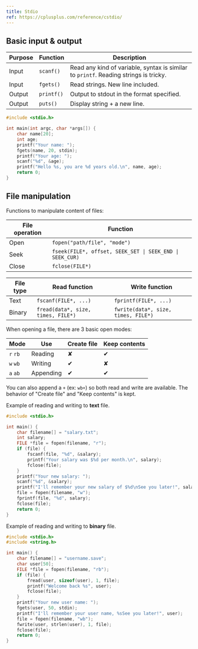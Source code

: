 ```yaml
---
title: Stdio
ref: https://cplusplus.com/reference/cstdio/
---
```


## Basic input & output

| Purpose | Function | Description |
| --- | --- | --- |
| Input | `scanf()` | Read any kind of variable, syntax is similar to `printf`. Reading strings is tricky. |
| Input | `fgets()` | Read strings. New line included. |
| Output | `printf()` | Output to stdout in the format specified. |
| Output | `puts()` | Display string + a new line. |

```c
#include <stdio.h>

int main(int argc, char *args[]) {
    char name[20];
    int age;
    printf("Your name: ");
    fgets(name, 20, stdin);
    printf("Your age: ");
    scanf("%d", &age);
    printf("Hello %s, you are %d years old.\n", name, age);
    return 0;
}
```

## File manipulation

Functions to manipulate content of files:

| File operation | Function |
| --- | --- |
| Open | `fopen("path/file", "mode")` |
| Seek | `fseek(FILE*, offset, SEEK_SET \| SEEK_END \| SEEK_CUR)` |
| Close | `fclose(FILE*)` |

| File type | Read function | Write function |
| --- | --- | --- |
| Text | `fscanf(FILE*, ...)` | `fprintf(FILE*, ...)` |
| Binary | `fread(data*, size, times, FILE*)` | `fwrite(data*, size, times, FILE*)` |

When opening a file, there are 3 basic open modes:

| Mode | Use | Create file | Keep contents |
| --- | --- | --- | --- |
| `r` `rb` | Reading | <span class="red">✘</span> | <span class="green">✔</span> |
| `w` `wb` | Writing | <span class="green">✔</span> | <span class="red">✘</span> |
| `a` `ab` | Appending | <span class="green">✔</span> | <span class="green">✔</span> |

You can also append a `+` (ex: `wb+`) so both read and write are available.
The behavior of "Create file" and "Keep contents" is kept.

Example of reading and writing to **text** file.

```c
#include <stdio.h>

int main() {
    char filename[] = "salary.txt";
    int salary;
    FILE *file = fopen(filename, "r");
    if (file) {
        fscanf(file, "%d", &salary);
        printf("Your salary was $%d per month.\n", salary);
        fclose(file);
    }
    printf("Your new salary: ");
    scanf("%d", &salary);
    printf("I'll remember your new salary of $%d\nSee you later!", salary);
    file = fopen(filename, "w");
    fprintf(file, "%d", salary);
    fclose(file);
    return 0;
}
```

Example of reading and writing to **binary** file.

```c
#include <stdio.h>
#include <string.h>

int main() {
    char filename[] = "username.save";
    char user[50];
    FILE *file = fopen(filename, "rb");
    if (file) {
        fread(user, sizeof(user), 1, file);
        printf("Welcome back %s", user);
        fclose(file);
    }
    printf("Your new user name: ");
    fgets(user, 50, stdin);
    printf("I'll remember your user name, %sSee you later!", user);
    file = fopen(filename, "wb");
    fwrite(user, strlen(user), 1, file);
    fclose(file);
    return 0;
}
```
